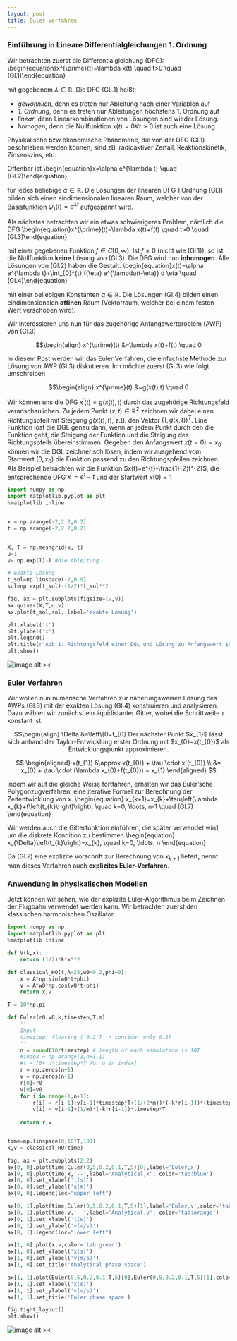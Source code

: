 ```yaml
---
layout: post
title: Euler Verfahren
---
```

### Einführung in Lineare Differentialgleichungen 1. Ordnung
Wir betrachten zuerst die Differentialgleichung (DFG):
\begin{equation}x^{\prime}(t)=\lambda x(t) \quad t>0 \quad (Gl.1)\end{equation}

mit gegebenem $\lambda \in \mathbb{R}$. Die DFG (GL.1) heißt:
* *gewöhnlich*, denn es treten nur Ableitung nach einer Variablen auf
* *1. Ordnung*, denn es treten nur Ableitungen höchstens 1. Ordnung auf
* *linear*, denn Linearkombinationen von Lösungen sind wieder Lösung.
* *homogen*, denn die Nullfunktion $x(t)=0 \forall t>0$ ist auch eine Lösung

Physikalische bzw ökonomische Phänomene, die von der DFG (Gl.1) beschrieben werden können, sind zB. radioaktiver Zerfall, Reaktionskinetik, Zinsenszins, etc. 

Offenbar ist 
\begin{equation}x=\alpha e^{\lambda t} \quad (Gl.2)\end{equation}

für jedes beliebige $\alpha \in \mathbb{R}$. Die Lösungen der linearen DFG 1.Ordnung (Gl.1) bilden sich einen eindimensionalen linearen Raum, welcher von der Basisfunktion $\psi_{1}(t)=e^{\lambda t}$ aufgespannt wird.

Als nächstes betrachten wir ein etwas schwierigeres Problem, nämlich die DFG
\begin{equation}x^{\prime}(t)=\lambda x(t)+f(t) \quad t>0  \quad (Gl.3)\end{equation}

mit einer gegebenen Funktion $f \in C[0, \infty)$. Ist $f \neq 0$ (nicht wie (Gl.1)), so ist die Nullfunktion **keine** Lösung von (Gl.3). Die DFG wird nun **inhomogen**. Alle Lösungen von (Gl.2) haben die Gestalt. 
\begin{equation}x(t)=\alpha e^{\lambda t}+\int_{0}^{t} f(\eta) e^{\lambda(t-\eta)} d \eta \quad (Gl.4)\end{equation}

mit einer beliebigen Konstanten $\alpha \in \mathbb{R}$. Die Lösungen (Gl.4) bilden einen eindimensionalen **affinen** Raum (Vektorraum, welcher bei einem festen Wert verschoben wird).

Wir interessieren uns nun für das zugehörige Anfangswertproblem (AWP) von (Gl.3)
<p align="center">
  $$\begin{align}
x^{\prime}(t) &=\lambda x(t)+f(t) \quad 0<t \leq T  \\
x(0) &=x_{0} \quad (Gl.5)
\end{align}$$
</p>

In diesem Post werden wir das Euler Verfahren, die einfachste Methode zur Lösung von AWP (Gl.3) diskutieren.
Ich möchte zuerst (Gl.3) wie folgt umschreiben
<p align="center">
  $$\begin{align}
x^{\prime}(t) &=g(x(t),t) \quad 0<t \leq T  \\
x(0) &=x_{0} \quad (Gl.6)
\end{align}$$
</p>

Wir können uns die DFG $x^{\prime}(t)=g(x(t),t)$ durch das zugehörige Richtungsfeld veranschaulichen. Zu jedem Punkt $(x, t) \in \mathbb{R}^{2}$ zeichnen wir dabei einen Richtungspfeil mit Steigung $g(x(t),t)$, z.B. den Vektor $(1, g(x, t))^{T}$. Eine Funktion löst die DGL genau dann, wenn an jedem Punkt durch den die Funktion geht, die Steigung der Funktion und die Steigung des Richtungspfeils übereinstimmen. Gegeben den Anfangswert $x(t=0)=x_{0}$ können wir die DGL zeichnerisch lösen, indem wir ausgehend vom Startwert $(0,x_{0})$ die Funktion passend zu den Richtungspfeilen zeichnen. Als Beispiel betrachten wir die Funktion $x(t)=e^{t}-\frac{1}{2}t^{2}$, die entsprechende DFG $x^{\prime}=e^{t}-t$ und der Startwert $x(0)=1$


```python
import numpy as np
import matplotlib.pyplot as plt
%matplotlib inline


x = np.arange(-2,2.2,0.2)
t = np.arange(-2,2.2,0.2)


X, T = np.meshgrid(x, t)
u=1
v= np.exp(T)-T #die Ableitung 

# exakte Lösung
t_sol=np.linspace(-2,0.9)
sol=np.exp(t_sol)-(1/2)*t_sol**2

fig, ax = plt.subplots(figsize=(9,9))
ax.quiver(X,T,u,v)
ax.plot(t_sol,sol, label='exakte Lösung')

plt.xlabel('t')
plt.ylabel('x')
plt.legend()
plt.title(r'Abb 1: Richtungsfeld einer DGL und Lösung zu Anfangswert $x_{0}$')
plt.show()

```
![image alt ><](../images/output_2_0.png#center)

### Euler Verfahren
Wir wollen nun numerische Verfahren zur näherungsweisen Lösung des AWPs (Gl.3) mit der exakten Lösung (Gl.4) konstruieren und analysieren. Dazu wählen wir zunächst ein äquidistanter Gitter, wobei die Schrittweite $\tau$ konstant ist.

<p align="center">
  $$\begin{align}
\Delta &=\left\{0=t_{0}<t_{1}<\cdots<t_{n}=T\right\}  \\
\tau &=t_{k+1}-t_{k}
\end{align}$$
</p>
Der nächster Punkt $x_{1}$ lässt sich anhand der Taylor-Entwicklung erster Ordnung mit $x_{0}=x(t_{0})$ als Entwicklungspunkt approximieren.
  
<p align="center">
  $$
\begin{aligned}
x(t_{1}) &\approx x(t_{0}) + \tau \cdot x'(t_{0}) \\
&= x_{0} + \tau \cdot (\lambda x_{0}+f(t_{0})) = x_{1}
\end{aligned}
$$
</p>

Indem wir auf die gleiche Weise fortfahren, erhalten wir das Euler’sche Polygonzugverfahren, eine iterative Formel zur Berechnung der Zeitentwicklung von $x$.
\begin{equation}
x_{k+1}=x_{k}+\tau\left(\lambda x_{k}+f\left(t_{k}\right)\right), \quad k=0, \ldots, n-1 \quad (Gl.7)
\end{equation}

Wir werden auch die Gitterfunktion einführen, die später verwendet wird, um die diskrete Kondition zu bestimmen
\begin{equation}
x_{\Delta}\left(t_{k}\right)=x_{k}, \quad k=0, \ldots, n
\end{equation}

Da (Gl.7) eine explizite Vorschrift zur Berechnung von $x_{k+1}$ liefert, nennt man dieses Verfahren auch **explizites Euler-Verfahren**.

### Anwendung in physikalischen Modellen
Jetzt können wir sehen, wie der explizite Euler-Algorithmus beim Zeichnen der Flugbahn verwendet werden kann. Wir betrachten zuerst den klassischen harmonischen Oszillator.


```python
import numpy as np
import matplotlib.pyplot as plt
%matplotlib inline

def V(k,x):
    return (1/2)*k*x**2

def classical_HO(t,A=25,w0=0.2,phi=0):
    x = A*np.sin(w0*t+phi)
    v = A*w0*np.cos(w0*t+phi)
    return x,v

T = 10*np.pi

def Euler(r0,v0,k,timestep,T,m):
    '''
    Input
    timestep: floating ('0.2'T -> consider only 0.2) 
    '''
    n = round(10/timestep) # length of each simulation is 10T
    #index = np.arange(1,n+1,1)
    #t = [0+ u*timestep*T for u in index]
    r = np.zeros(n+1)
    v = np.zeros(n+1)
    r[0]=r0
    v[0]=v0
    for i in range(1,n+1):
        r[i] = r[i-1]+v[i-1]*timestep*T+(1/(2*m))*(-k*r[i-1])*(timestep*T)**2
        v[i] = v[i-1]+(1/m)*(-k*r[i-1])*timestep*T
    
    return r,v


time=np.linspace(0,10*T,101)
x,v = classical_HO(time)

fig, ax = plt.subplots(2,2)
ax[0, 0].plot(time,Euler(0,5,0.2,0.1,T,5)[0],label='Euler,x')
ax[0, 0].plot(time,x,'--',label='Analytical,x', color='tab:blue')
ax[0, 0].set_xlabel('t(s)')
ax[0, 0].set_ylabel('x(m)')
ax[0, 0].legend(loc="upper left")

ax[0, 1].plot(time,Euler(0,5,0.2,0.1,T,5)[1],label='Euler,v',color='tab:orange')
ax[0, 1].plot(time,v,'--',label='Analytical,v', color='tab:orange')
ax[0, 1].set_xlabel('t(s)')
ax[0, 1].set_ylabel('v(m/s)')
ax[0, 1].legend(loc="lower left")

ax[1, 0].plot(x,v,color='tab:green')
ax[1, 0].set_xlabel('x(s)')
ax[1, 0].set_ylabel('v(m/s)')
ax[1, 0].set_title('Analytical phase space')

ax[1, 1].plot(Euler(0,5,0.2,0.1,T,5)[0],Euler(0,5,0.2,0.1,T,5)[1],color='tab:red')
ax[1, 1].set_xlabel('x(s)')
ax[1, 1].set_ylabel('v(m/s)')
ax[1, 1].set_title('Euler phase space')

fig.tight_layout()
plt.show()
```



![image alt ><](../images/test2png.png#center)


```python

```



